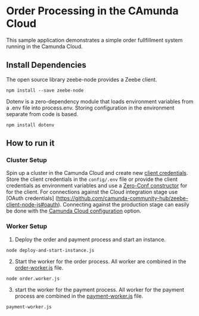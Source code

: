 # Order Processing in the CAmunda Cloud 
This sample application demonstrates a simple order fullfillment system running in the Camunda Cloud.

## Install Dependencies
The open source library zeebe-node provides a Zeebe client.

```
npm install --save zeebe-node
```

Dotenv is a zero-dependency module that loads environment variables from a .env file into process.env. Storing configuration in the environment separate from code is based.

```
npm install dotenv
```
## How to run it

### Cluster Setup
Spin up a cluster in the Camunda Cloud and create new [client credentials](https://docs.camunda.io/docs/components/cloud-console/manage-clusters/manage-api-clients/). Store the client credentials in the ```config/.env``` file or provide the client credentials as environment variables and use a [Zero-Conf constructor](https://github.com/camunda-community-hub/zeebe-client-node-js#zero-conf-constructor) for for the client.
For connections against the Cloud integration stage use [OAuth credentials] (https://github.com/camunda-community-hub/zeebe-client-node-js#oauth). Connecting against the production stage can easily be done with the [Camunda Cloud configuration](https://github.com/camunda-community-hub/zeebe-client-node-js#camunda-cloudh) option.

### Worker Setup
1. Deploy the order and payment process and start an instance.  
```
node deploy-and-start-instance.js
```

2. Start the worker for the order process. All worker are combined in the [order-worker.js]() file.
```
node order.worker.js
```

3. start the worker for the payment process. All worker for the payment process are combined in the [payment-worker.js]() file.
```
payment-worker.js
```